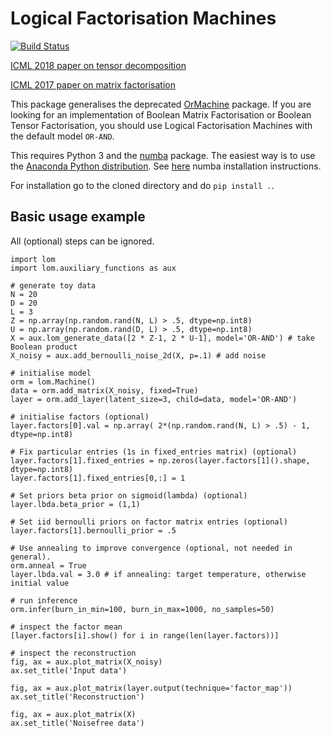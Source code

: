 # Logical Factorisation Machines
[![Build Status](https://travis-ci.org/TammoR/LogicalFactorisationMachines.svg?branch=master)](https://travis-ci.org/TammoR/LogicalOperatorMachines)

[ICML 2018 paper on tensor decomposition](http://proceedings.mlr.press/v80/rukat18a.html)

[ICML 2017 paper on matrix factorisation](http://proceedings.mlr.press/v70/rukat17a.html)

This package generalises the deprecated [OrMachine](https://github.com/TammoR/ormachine) package.
If you are looking for an implementation of Boolean Matrix Factorisation or Boolean Tensor Factorisation, 
you should use Logical Factorisation Machines with the default model `OR-AND`.

This requires Python 3 and the [numba](numba.pydata.org) package.
The easiest way is to use the [Anaconda Python distribution](https://www.anaconda.com/download).
See [here](https://pypi.python.org/pypi/numba) numba installation instructions.

For installation go to the cloned directory and do `pip install .`.

## Basic usage example

All (optional) steps can be ignored.

```
import lom
import lom.auxiliary_functions as aux

# generate toy data
N = 20
D = 20
L = 3
Z = np.array(np.random.rand(N, L) > .5, dtype=np.int8)
U = np.array(np.random.rand(D, L) > .5, dtype=np.int8)
X = aux.lom_generate_data([2 * Z-1, 2 * U-1], model='OR-AND') # take Boolean product
X_noisy = aux.add_bernoulli_noise_2d(X, p=.1) # add noise

# initialise model
orm = lom.Machine()
data = orm.add_matrix(X_noisy, fixed=True)
layer = orm.add_layer(latent_size=3, child=data, model='OR-AND')

# initialise factors (optional)
layer.factors[0].val = np.array( 2*(np.random.rand(N, L) > .5) - 1, dtype=np.int8)

# Fix particular entries (1s in fixed_entries matrix) (optional)
layer.factors[1].fixed_entries = np.zeros(layer.factors[1]().shape, dtype=np.int8)
layer.factors[1].fixed_entries[0,:] = 1

# Set priors beta prior on sigmoid(lambda) (optional)
layer.lbda.beta_prior = (1,1)

# Set iid bernoulli priors on factor matrix entries (optional)
layer.factors[1].bernoulli_prior = .5

# Use annealing to improve convergence (optional, not needed in general).
orm.anneal = True
layer.lbda.val = 3.0 # if annealing: target temperature, otherwise initial value

# run inference
orm.infer(burn_in_min=100, burn_in_max=1000, no_samples=50)

# inspect the factor mean
[layer.factors[i].show() for i in range(len(layer.factors))]

# inspect the reconstruction
fig, ax = aux.plot_matrix(X_noisy)
ax.set_title('Input data')

fig, ax = aux.plot_matrix(layer.output(technique='factor_map'))
ax.set_title('Reconstruction')

fig, ax = aux.plot_matrix(X)
ax.set_title('Noisefree data')
```